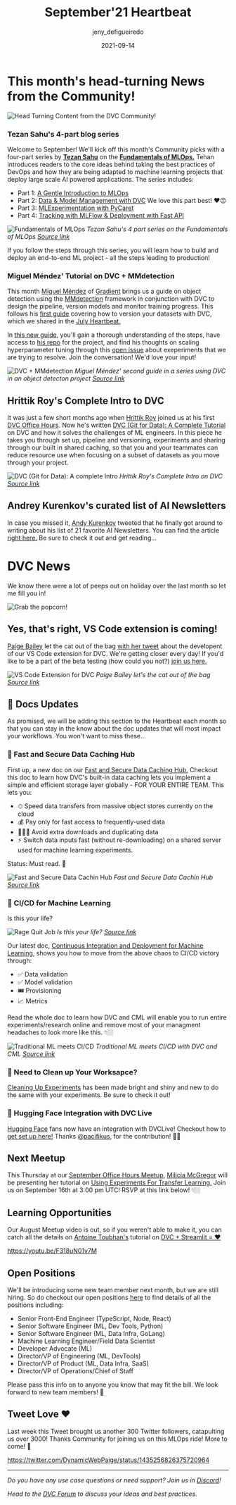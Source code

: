 ﻿---
title: September'21 Heartbeat
date: 2021-09-14
description: |
  Monthly updates are here! Awesome new tutorials and guides form the 
  Community, cats out of the bag on VS Code extension, doc updates, DVC +
  Streamlit Meetup, and more!
descriptionLong: |
  This month you will find:
  - 🛠 New Tutorials and Guides,
  - 🤫 VS Code extension,
  - 📖 Doc Updates!,
  - 🎥 August Meetup Video available,
  - 🚀 and more!
picture: 2021-09-14/september21cover.png
author: jeny_defigueiredo
commentsUrl: https://discuss.dvc.org/t/september-21-heartbeat/888
tags:
  - Heartbeat
  - DVC
  - CML
  - VS Code
---

# This month's head-turning News from the Community!

![Head Turning Content from the DVC Community!](https://media.giphy.com/media/1hWHUCgi3wKT6/giphy.gif?cid=ecf05e47a5sz6kvyp4h1swih08yokkbdfr39pq9pxscg975u&rid=giphy.gif&ct=g)

### Tezan Sahu's 4-part blog series

Welcome to September! We'll kick off this month's Community picks with a
four-part series by [**Tezan Sahu**](https://twitter.com/SahuTezan) on the
[**Fundamentals of MLOps.**](https://tezansahu.medium.com/fundamentals-of-mlops-part-1-a-gentle-introduction-to-mlops-1b184d2c32a8)
Tehan introduces readers to the core ideas behind taking the best practices of
DevOps and how they are being adapted to machine learning projects that deploy
large scale AI powered applications. The series includes:

- Part 1:
  [A Gentle Introduction to MLOps](https://tezansahu.medium.com/fundamentals-of-mlops-part-1-a-gentle-introduction-to-mlops-1b184d2c32a8)
- Part 2:
  [Data & Model Management with DVC](https://tezansahu.medium.com/fundamentals-of-mlops-part-2-data-model-management-with-dvc-6be2ad284ec4)
  We love this part best! ❤️😉
- Part 3:
  [MLExperimentation with PyCaret](https://tezansahu.medium.com/fundamentals-of-mlops-part-3-ml-experimentation-using-pycaret-747f14e4c28d)
- Part 4:
  [Tracking with MLFlow & Deployment with Fast API](https://tezansahu.medium.com/fundamentals-of-mlops-part-4-tracking-with-mlflow-deployment-with-fastapi-61614115436)

![Fundamentals of MLOps](/uploads/images/2021-09-14/tezan-sahu.png) _Tezan
Sahu's 4 part series on the Fundamentals of MLOps
[Source link](https://ljvmiranda921.github.io/notebook/2021/07/30/data-centric-ml/)_

If you follow the steps through this series, you will learn how to build and
deploy an end-to-end ML project - all the steps leading to production!

### Miguel Méndez' Tutorial on DVC + MMdetection

This month [Miguel Méndez](https://www.linkedin.com/in/miguel-mendez/) of
[Gradient](https://www.gradiant.org/en//) brings us a guide on object detection
using the [MMdetection]() framework in conjunction with DVC to design the
pipeline, version models and monitor training progress. This follows his
[first guide](https://mmeendez8.github.io/2021/07/01/dvc-tutorial.html) covering
how to version your datasets with DVC, which we shared in the
[July Heartbeat.](https://dvc.org/blog/july-21-dvc-heartbeat)

In
[this new guide,](https://mmeendez8.github.io/2021/08/30/mmdet-dvc-tutorial.html)
you'll gain a thorough understanding of the steps, have access to
[his repo](https://github.com/mmeendez8/mmdetection_dvc) for the project, and
find his thoughts on scaling hyperparameter tuning through this
[open issue](https://github.com/iterative/dvc/issues/5477#issuecomment-905440724)
about exeperiments that we are trying to resolve. Join the conversation! We'd
love your input!

![DVC + MMdetection](uploads/images/2021-09-14/mmdetection.png) _Miguel Méndez'
second guide in a series using DVC in an object detecton project
[Source link](https://mmeendez8.github.io/2021/08/30/mmdet-dvc-tutorial.html)_

## Hrittik Roy's Complete Intro to DVC

It was just a few short months ago when [Hrittik Roy]() joined us at his first
[DVC Office Hours](). Now he's written
[DVC (Git for Data): A Complete Tutorial](https://dev.to/hrittikhere/dvc-git-for-data-a-complete-intro-4626)
on DVC and how it solves the challenges of ML engineers. In this piece he takes
you through set up, pipeline and versioning, experiments and sharing through our
built in shared caching, so that you and your teammates can reduce resource use
when focusing on a subset of datasets as you move through your project.

![DVC (Git for Data): A complete Intro](/uploads/images/2021-09-14/hrittik-roy.png)
_Hrittik Roy's Complete Intro on DVC
[Source link](https://dev.to/hrittikhere/dvc-git-for-data-a-complete-intro-4626)_

## Andrey Kurenkov's curated list of AI Newsletters

In case you missed it,
[Andy Kurenkov](https://twitter.com/andrey_kurenkov?ref_src=twsrc%5Egoogle%7Ctwcamp%5Eserp%7Ctwgr%5Eauthor)
tweeted that he finally got around to writing about his list of 21 favorite AI
Newsletters. You can find the article
[right here.](https://medium.com/@andreykurenkov/the-best-ai-newsletters-483dc75134b)
Be sure to check it out and get reading...

<external-link 
href="https://www.meetup.com/DVC-Community-Virtual-Meetups/events/279723437/"
title="One PhD student’s curated list of 21 newsletters to help you keep up with AI news and research"
description="Andrey Kurenkov's curated list of the best AI newsletters"
link="https://medium.com.com"
image="/uploads/images/2021-09-14/andrey-wordcloud.png"/>

# DVC News

We know there were a lot of peeps out on holiday over the last month so let me
fill you in!

![Grab the popcorn!](https://media.giphy.com/media/lz7212bWGdZbkm30KJ/giphy.gif?cid=ecf05e47hg6at9zmqb1pglypfrzi6vrgdsbay6zgza7wmwwu&rid=giphy.gif&ct=g)

## Yes, that's right, VS Code extension is coming!

[Paige Bailey](https://twitter.com/DynamicWebPaige) let the cat out of the bag
[with her tweet](https://twitter.com/DynamicWebPaige/status/1430920240251035649?s=20)
about the developent of our VS Code extension for DVC. We're getting closer
every day! If you'd like to be a part of the beta testing (how could you not?)
[join us here.](https://t.co/F64H9yyDH9?amp=1)

![VS Code Extension for DVC](/uploads/images/2021-09-14/VSCode.png) _Paige
Bailey let's the cat out of the bag
[Source link](https://twitter.com/DynamicWebPaige/status/1430920240251035649?s=20)_

## 📖 Docs Updates

As promised, we will be adding this section to the Heartbeat each month so that
you can stay in the know about the doc updates that will most impact your
workflows. You won't want to miss these...

### 📖 Fast and Secure Data Caching Hub

First up, a new doc on our
[Fast and Secure Data Caching Hub.](https://dvc.org/doc/use-cases/fast-data-caching-hub#fast-and-secure-data-caching-hub)
Checkout this doc to learn how DVC's built-in data caching lets you implement a
simple and efficient storage layer globally - FOR YOUR ENTIRE TEAM. This lets
you:

- ⏱ Speed data transfers from massive object stores currently on the cloud
- 💰 Pay only for fast access to frequently-used data
- 🙅🏻‍♂️ Avoid extra downloads and duplicating data
- ⚡️ Switch data inputs fast (without re-downloading) on a shared server used
  for machine learning experiments.

Status: Must read. 📖

![Fast and Secure Data Cachin Hub](/uploads/images/2021-09-14/fcaching.gif)
_Fast and Secure Data Cachin Hub
[Source link](https://dvc.org/doc/use-cases/fast-data-caching-hub#fast-and-secure-data-caching-hub)_

### 📖 CI/CD for Machine Learning

Is this your life?

![Rage Quit Job](/uploads/images/2021-09-14/cicd4ml-0.png) _Is this your life?
[Source link](https://dvc.org/doc/use-cases/ci-cd-for-machine-learning#continuous-integration-and-deployment-for-machine-learning)_

Our latest doc,
[Continuous Integration and Deployment for Machine Learning,](https://dvc.org/doc/use-cases/ci-cd-for-machine-learning#continuous-integration-and-deployment-for-machine-learning)
shows you how to move from the above chaos to CI/CD victory through:

- ✅ Data validation
- ✅ Model validation
- 🎟 Provisioning
- 📈 Metrics

Read the whole doc to learn how DVC and CML will enable you to run entire
experiments/research online and remove most of your managment headaches to look
more like this. 👇🏼

![Traditional ML meets CI/CD](/uploads/images/2021-09-14/cicd4ml-1.png)
_Traditional ML meets CI/CD with DVC and CML
[Source link](https://dvc.org/doc/use-cases/ci-cd-for-machine-learning#continuous-integration-and-deployment-for-machine-learning)_

### 📖 Need to Clean up Your Worksapce?

[Cleaning Up Experiments](https://dvc.org/doc/user-guide/experiment-management/cleaning-experiments)
has been made bright and shiny and new to do the same with your experiments. Be
sure to check it out!

### 📖 Hugging Face Integration with DVC Live

[Hugging Face](https://huggingface.co/) fans now have an integration with
DVCLive! Checkout how to
[get set up here!](https://dvc.org/doc/dvclive/ml-frameworks/huggingface#hugging-face)
Thanks [@pacifikus](https://github.com/pacifikus), for the contribution! 🙏🏼

## Next Meetup

This Thursday at our
[September Office Hours Meetup](https://www.meetup.com/DVC-Community-Virtual-Meetups/events/280212578/),
[Milicia McGregor](https://twitter.com/FlippedCoding) will be presenting her
tutorial on
[Using Experiments For Transfer Learning.](https://dvc.org/blog/transfer-learning-experiments)
Join us on September 16th at 3:00 pm UTC! RSVP at this link below! 👇🏼

<external-link
href="https://www.meetup.com/DVC-Community-Virtual-Meetups/events/280212578/"
title="DVC Office Hours - Using Experiments For Transfer Learning"
description="Milecia McGregor shows how to use DVC experiment tracking to compare models in a transfer learning project"
link="https://meetup.com"
image="/uploads/images/2021-09-14/pretrained-models.png"/>

## Learning Opportunities

Our August Meetup video is out, so if you weren't able to make it, you can catch
all the details on [Antoine Toubhan's](https://twitter.com/AntoineToubhans)
tutorial on
[DVC + Streamlit = ❤️](https://www.sicara.ai/blog/dvc-streamlit-webui-ml)

https://youtu.be/F318uN01v7M

## Open Positions

We'll be introducing some new team member next month, but we are still hiring.
So do checkout our open positions
[here](https://www.notion.so/iterative/iterative-ai-is-hiring-852cb978129645e1906e2c9a878a4d22)
to find details of all the positions including:

- Senior Front-End Engineer (TypeScript, Node, React)
- Senior Software Engineer (ML, Dev Tools, Python)
- Senior Software Engineer (ML, Data Infra, GoLang)
- Machine Learning Engineer/Field Data Scientist
- Developer Advocate (ML)
- Director/VP of Engineering (ML, DevTools)
- Director/VP of Product (ML, Data Infra, SaaS)
- Director/VP of Operations/Chief of Staff

Please pass this info on to anyone you know that may fit the bill. We look
forward to new team members! 🎉

## Tweet Love ❤️

Last week this Tweet brought us another 300 Twitter followers, catapulting us
over 3000! Thanks Community for joining us on this MLOps ride! More to come! 🚀

https://twitter.com/DynamicWebPaige/status/1435256826375720964

---

_Do you have any use case questions or need support? Join us in
[Discord](https://discord.com/invite/dvwXA2N)!_

_Head to the [DVC Forum](https://discuss.dvc.org/) to discuss your ideas and
best practices._
